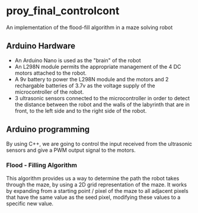 # proy_final_controlcont
An implementation of the flood-fill algorithm in a maze solving robot

## Arduino Hardware
- An Arduino Nano is used as the "brain" of the robot
- An L298N module permits the appropriate management of the 4 DC motors attached to the robot.
- A 9v battery to power the L298N module and the motors and 2 rechargable batteries of 3.7v as the voltage supply of the microcontroller of the robot.
- 3 ultrasonic sensors connected to the microcontroller in order to detect the distance between the robot and the walls of the labyrinth that are in front, to the left side and to the right side of the robot.


## Arduino programming
By using C++, we are going to control the input received from the ultrasonic sensors and give a PWM output signal to the motors.

### Flood - Filling Algorithm
This algorithm provides us a way to determine the path the robot takes through the maze, by using a 2D grid representation of the maze. It works by expanding from a starting point / pixel of the maze to all adjacent pixels that have the same value as the seed pixel, modifying these values to a specific new value.
